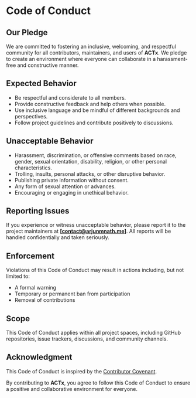 # Code of Conduct

## Our Pledge

We are committed to fostering an inclusive, welcoming, and respectful community for all contributors, maintainers, and users of **ACTx**. We pledge to create an environment where everyone can collaborate in a harassment-free and constructive manner.

## Expected Behavior

- Be respectful and considerate to all members.
- Provide constructive feedback and help others when possible.
- Use inclusive language and be mindful of different backgrounds and perspectives.
- Follow project guidelines and contribute positively to discussions.

## Unacceptable Behavior

- Harassment, discrimination, or offensive comments based on race, gender, sexual orientation, disability, religion, or other personal characteristics.
- Trolling, insults, personal attacks, or other disruptive behavior.
- Publishing private information without consent.
- Any form of sexual attention or advances.
- Encouraging or engaging in unethical behavior.

## Reporting Issues

If you experience or witness unacceptable behavior, please report it to the project maintainers at **[contact@arjunmnath.me]**. All reports will be handled confidentially and taken seriously.

## Enforcement

Violations of this Code of Conduct may result in actions including, but not limited to:

- A formal warning
- Temporary or permanent ban from participation
- Removal of contributions

## Scope

This Code of Conduct applies within all project spaces, including GitHub repositories, issue trackers, discussions, and community channels.

## Acknowledgment

This Code of Conduct is inspired by the [Contributor Covenant](https://www.contributor-covenant.org/).

By contributing to **ACTx**, you agree to follow this Code of Conduct to ensure a positive and collaborative environment for everyone.
